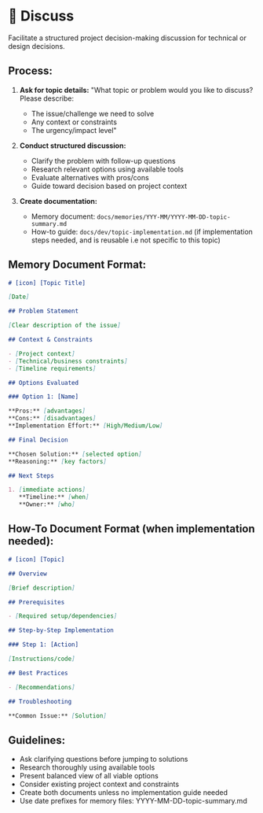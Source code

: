 # 💬 Discuss

Facilitate a structured project decision-making discussion for technical or design decisions.

## Process:

1. **Ask for topic details:**
   "What topic or problem would you like to discuss? Please describe:
   - The issue/challenge we need to solve
   - Any context or constraints
   - The urgency/impact level"

2. **Conduct structured discussion:**
   - Clarify the problem with follow-up questions
   - Research relevant options using available tools
   - Evaluate alternatives with pros/cons
   - Guide toward decision based on project context

3. **Create documentation:**
   - Memory document: `docs/memories/YYY-MM/YYYY-MM-DD-topic-summary.md`
   - How-to guide: `docs/dev/topic-implementation.md` (if implementation steps needed, and is reusable i.e not specific to this topic)

## Memory Document Format:

```markdown
# [icon] [Topic Title]

[Date]

## Problem Statement

[Clear description of the issue]

## Context & Constraints

- [Project context]
- [Technical/business constraints]
- [Timeline requirements]

## Options Evaluated

### Option 1: [Name]

**Pros:** [advantages]
**Cons:** [disadvantages]
**Implementation Effort:** [High/Medium/Low]

## Final Decision

**Chosen Solution:** [selected option]
**Reasoning:** [key factors]

## Next Steps

1. [immediate actions]
   **Timeline:** [when]
   **Owner:** [who]
```

## How-To Document Format (when implementation needed):

```markdown
# [icon] [Topic]

## Overview

[Brief description]

## Prerequisites

- [Required setup/dependencies]

## Step-by-Step Implementation

### Step 1: [Action]

[Instructions/code]

## Best Practices

- [Recommendations]

## Troubleshooting

**Common Issue:** [Solution]
```

## Guidelines:

- Ask clarifying questions before jumping to solutions
- Research thoroughly using available tools
- Present balanced view of all viable options
- Consider existing project context and constraints
- Create both documents unless no implementation guide needed
- Use date prefixes for memory files: YYYY-MM-DD-topic-summary.md
